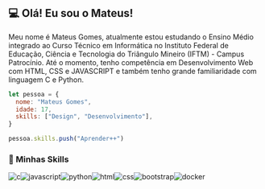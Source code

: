 ## 💻 Olá! Eu sou o <strong>Mateus!</strong>

Meu nome é Mateus Gomes, atualmente estou estudando o Ensino Médio integrado ao Curso Técnico em Informática no Instituto Federal de Educação, Ciência e Tecnologia do Triângulo Mineiro (IFTM) - Campus Patrocínio. Até o momento, tenho competência em Desenvolvimento Web com HTML, CSS e JAVASCRIPT e também tenho grande familiaridade com linguagem C e Python.

```js
let pessoa = {
  nome: "Mateus Gomes",
  idade: 17,
  skills: ["Design", "Desenvolvimento"],
}

pessoa.skills.push("Aprender++")
```

### 🚀 Minhas Skills

<img src="https://img.shields.io/badge/C-00599C?style=for-the-badge&logo=c&logoColor=white" alt="c"><img src="https://img.shields.io/badge/JavaScript-323330?style=for-the-badge&logo=javascript&logoColor=F7DF1E" alt="javascript"><img src="https://img.shields.io/badge/Python-14354C?style=for-the-badge&logo=python&logoColor=white" alt="python"><img src="https://img.shields.io/badge/HTML-239120?style=for-the-badge&logo=html5&logoColor=white" alt="html"><img src="https://img.shields.io/badge/CSS-239120?&style=for-the-badge&logo=css3&logoColor=white" alt="css"><img src="https://img.shields.io/badge/Bootstrap-563D7C?style=for-the-badge&logo=bootstrap&logoColor=white" alt="bootstrap"><img src="https://img.shields.io/badge/Docker-2496ED?style=for-the-badge&logo=docker&logoColor=white" alt="docker">
